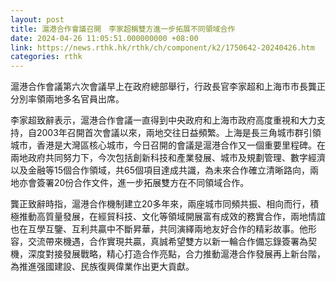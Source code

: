 ```yaml
---
layout: post
title: 滬港合作會議召開　李家超稱雙方進一步拓展不同領域合作
date: 2024-04-26 11:05:51.000000000 +08:00
link: https://news.rthk.hk/rthk/ch/component/k2/1750642-20240426.htm
categories: rthk
---
```


滬港合作會議第六次會議早上在政府總部舉行，行政長官李家超和上海市市長龔正分別率領兩地多名官員出席。

李家超致辭表示，滬港合作會議一直得到中央政府和上海市政府高度重視和大力支持，自2003年召開首次會議以來，兩地交往日益頻繁。上海是長三角城市群引領城市，香港是大灣區核心城市，今日召開的會議是滬港合作又一個重要里程碑。在兩地政府共同努力下，今次包括創新科技和產業發展、城市及規劃管理、數字經濟以及金融等15個合作領域，共65個項目達成共識，為未來合作確立清晰路向，兩地亦會簽署20份合作文件，進一步拓展雙方在不同領域合作。

龔正致辭時指，滬港合作機制建立20多年來，兩座城市同頻共振、相向而行，積極推動高質量發展，在經貿科技、文化等領域開展富有成效的務實合作，兩地情誼也在互學互鑒、互利共贏中不斷昇華，共同演繹兩地友好合作的精彩故事。他形容，交流帶來機遇，合作實現共贏，真誠希望雙方以新一輪合作備忘錄簽署為契機，深度對接發展戰略，精心打造合作亮點，合力推動滬港合作發展再上新台階，為推進强國建設、民族復興偉業作出更大貢獻。
